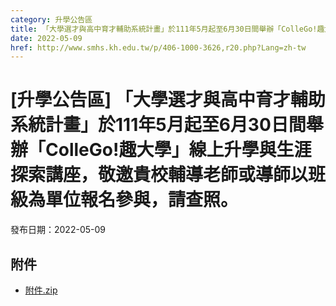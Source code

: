 ```yaml
---
category: 升學公告區
title: 「大學選才與高中育才輔助系統計畫」於111年5月起至6月30日間舉辦「ColleGo!趣大學」線上升學與生涯探索講座，敬邀貴校輔導老師或導師以班級為單位報名參與，請查照。
date: 2022-05-09
href: http://www.smhs.kh.edu.tw/p/406-1000-3626,r20.php?Lang=zh-tw
---
```


# [升學公告區] 「大學選才與高中育才輔助系統計畫」於111年5月起至6月30日間舉辦「ColleGo!趣大學」線上升學與生涯探索講座，敬邀貴校輔導老師或導師以班級為單位報名參與，請查照。

發布日期：2022-05-09



## 附件

- [附件.zip](https://www.smhs.kh.edu.tw/app/index.php?Action=downloadfile&file=WVhSMFlXTm9Mek0zTDNCMFlWOHpOREF4WHpjeE16Z3dNek5mT0RZMk1Ua3VlbWx3&fname=DGGGROTSYWQO41XX50LKSWHGRK30OOLKDGUWTSKK4125MLVWKPROVTPOUSSSPKPO)
